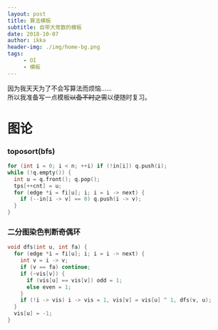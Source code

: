 ```yaml
---
layout: post
title: 算法模板
subtitle: 自带大常数的模板
date: 2018-10-07
author: ikka
header-img: ./img/home-bg.png
tags: 
     - OI
     - 模板
---
```


因为我天天为了不会写算法而烦恼……                    
所以我准备写一点模板~~以备不时之需~~以便随时复习。            

# 图论

### toposort(bfs)

``` cpp
for (int i = 0; i < n; ++i) if (!in[i]) q.push(i);
while (!q.empty()) {
  int u = q.front(); q.pop();
  tps[++cnt] = u;
  for (edge *i = fi[u]; i; i = i -> next) {
    if (--in[i -> v] == 0) q.push(i -> v);
  }
}
```

### 二分图染色判断奇偶环

``` cpp
void dfs(int u, int fa) {
  for (edge *i = fi[u]; i; i = i -> next) {
    int v = i -> v;
    if (v == fa) continue;
    if (~vis[v]) {
      if (vis[u] == vis[v]) odd = 1;
      else even = 1;
    }
    if (!i -> vis) i -> vis = 1, vis[v] = vis[u] ^ 1, dfs(v, u);
  }
  vis[u] = -1;
}
```
